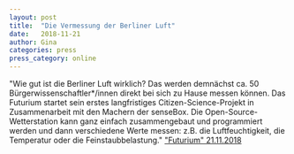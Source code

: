 ```yaml
---
layout: post
title:  "Die Vermessung der Berliner Luft"
date:   2018-11-21 
author: Gina
categories: press
press_category: online
---
```

"Wie gut ist die Berliner Luft wirklich? Das werden demnächst ca. 50 Bürgerwissenschaftler*/innen direkt bei sich zu Hause messen können. Das Futurium startet sein erstes langfristiges Citizen-Science-Projekt in Zusammenarbeit mit den Machern der senseBox. Die Open-Source-Wetterstation kann ganz einfach zusammengebaut und programmiert werden und dann verschiedene Werte messen: z.B. die Luftfeuchtigkeit, die Temperatur oder die Feinstaubbelastung."
<a href="https://futurium.de/de/blog/die-vermessung-der-berliner-luft" target="_blank">"Futurium" 21.11.2018</a>
